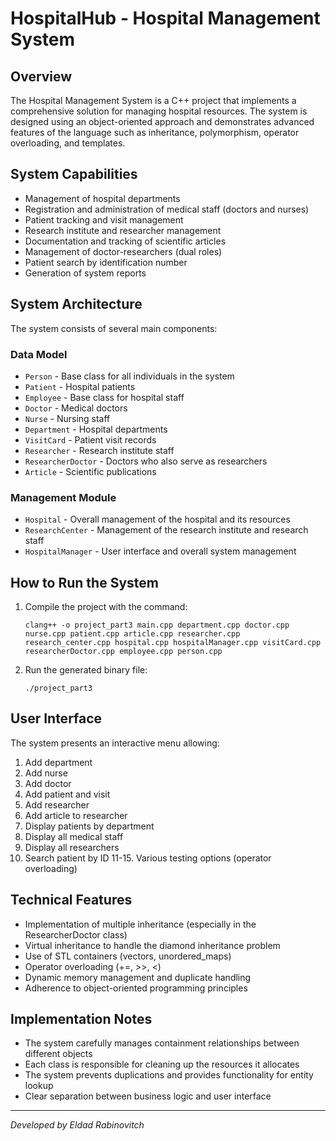 # HospitalHub - Hospital Management System

## Overview
The Hospital Management System is a C++ project that implements a comprehensive solution for managing hospital resources. The system is designed using an object-oriented approach and demonstrates advanced features of the language such as inheritance, polymorphism, operator overloading, and templates.

## System Capabilities
* Management of hospital departments
* Registration and administration of medical staff (doctors and nurses)
* Patient tracking and visit management
* Research institute and researcher management
* Documentation and tracking of scientific articles
* Management of doctor-researchers (dual roles)
* Patient search by identification number
* Generation of system reports

## System Architecture
The system consists of several main components:

### Data Model
* `Person` - Base class for all individuals in the system
* `Patient` - Hospital patients
* `Employee` - Base class for hospital staff
* `Doctor` - Medical doctors
* `Nurse` - Nursing staff
* `Department` - Hospital departments
* `VisitCard` - Patient visit records
* `Researcher` - Research institute staff
* `ResearcherDoctor` - Doctors who also serve as researchers
* `Article` - Scientific publications

### Management Module
* `Hospital` - Overall management of the hospital and its resources
* `ResearchCenter` - Management of the research institute and research staff
* `HospitalManager` - User interface and overall system management

## How to Run the System
1. Compile the project with the command:
   ```
   clang++ -o project_part3 main.cpp department.cpp doctor.cpp nurse.cpp patient.cpp article.cpp researcher.cpp research_center.cpp hospital.cpp hospitalManager.cpp visitCard.cpp researcherDoctor.cpp employee.cpp person.cpp
   ```
2. Run the generated binary file:
   ```
   ./project_part3
   ```

## User Interface
The system presents an interactive menu allowing:
1. Add department
2. Add nurse
3. Add doctor
4. Add patient and visit
5. Add researcher
6. Add article to researcher
7. Display patients by department
8. Display all medical staff
9. Display all researchers
10. Search patient by ID
11-15. Various testing options (operator overloading)

## Technical Features
* Implementation of multiple inheritance (especially in the ResearcherDoctor class)
* Virtual inheritance to handle the diamond inheritance problem
* Use of STL containers (vectors, unordered_maps)
* Operator overloading (+=, >>, <)
* Dynamic memory management and duplicate handling
* Adherence to object-oriented programming principles

## Implementation Notes
* The system carefully manages containment relationships between different objects
* Each class is responsible for cleaning up the resources it allocates
* The system prevents duplications and provides functionality for entity lookup
* Clear separation between business logic and user interface

---
*Developed by Eldad Rabinovitch*
